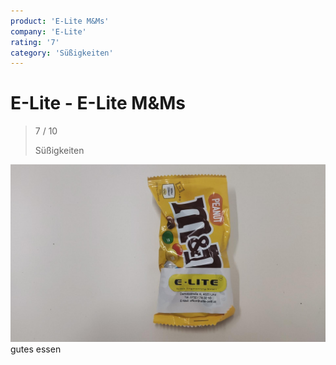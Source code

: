 ```yaml
---
product: 'E-Lite M&Ms'
company: 'E-Lite'
rating: '7'
category: 'Süßigkeiten'
---
```


# E-Lite - E-Lite M&Ms
>
> 7 / 10
>
> Süßigkeiten

![E-Lite M&Ms](./assets/e-lite-e-lite-m&ms-5d705549-e589-40b2-bdd7-8ef52e43c5bd.jpg)
gutes essen
